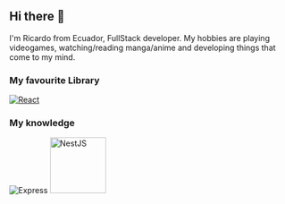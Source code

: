 ## Hi there 👋
I'm Ricardo from Ecuador, FullStack developer. My hobbies are playing videogames, watching/reading manga/anime and developing things that come to my mind.
### My favourite Library
[![React](https://upload.wikimedia.org/wikipedia/commons/thumb/3/30/React_Logo_SVG.svg/100px-React_Logo_SVG.svg.png)](https://react.dev)

### My knowledge
![Express](https://upload.wikimedia.org/wikipedia/commons/6/64/Expressjs.png)
<a href="http://nestjs.com/">
  <img src="https://docs.nestjs.com/assets/logo-small.svg" alt="NestJS" width="100"/>
</a>



<!--
**Bricardo2/Bricardo2** is a ✨ _special_ ✨ repository because its `README.md` (this file) appears on your GitHub profile.

Here are some ideas to get you started:

- 🔭 I’m currently working on ...
- 🌱 I’m currently learning ...
- 👯 I’m looking to collaborate on ...
- 🤔 I’m looking for help with ...
- 💬 Ask me about ...
- 📫 How to reach me: ...
- 😄 Pronouns: ...
- ⚡ Fun fact: ...
-->
